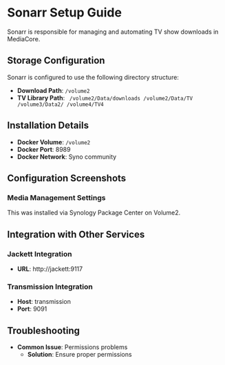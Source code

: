 # Sonarr Setup Guide

Sonarr is responsible for managing and automating TV show downloads in MediaCore.

## Storage Configuration

Sonarr is configured to use the following directory structure:

- **Download Path**: `/volume2`
- **TV Library Path**: `
/volume2/Data/downloads
/volume2/Data/TV
/volume3/Data2/
/volume4/TV4`

## Installation Details

- **Docker Volume**: `/volume2`
- **Docker Port**: 8989
- **Docker Network**: Syno community

## Configuration Screenshots

### Media Management Settings
This was installed via Synology Package Center on Volume2.

## Integration with Other Services

### Jackett Integration
- **URL**: http://jackett:9117

### Transmission Integration
- **Host**: transmission
- **Port**: 9091

## Troubleshooting

- **Common Issue**: Permissions problems
  - **Solution**: Ensure proper permissions

